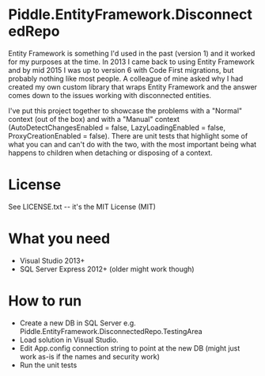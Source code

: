 # Piddle.EntityFramework.DisconnectedRepo

Entity Framework is something I'd used in the past (version 1) and it worked for my purposes at the time. In 2013 I came back to using Entity Framework and by mid 2015 I was up to version 6 with Code First migrations, but probably nothing like most people. A colleague of mine asked why I had created my own custom library that wraps Entity Framework and the answer comes down to the issues working with disconnected entities.

I've put this project together to showcase the problems with a "Normal" context (out of the box) and with a "Manual" context (AutoDetectChangesEnabled = false, LazyLoadingEnabled = false, ProxyCreationEnabled = false). There are unit tests that highlight some of what you can and can't do with the two, with the most important being what happens to children when detaching or disposing of a context.

# License

See LICENSE.txt -- it's the MIT License (MIT)

# What you need

- Visual Studio 2013+
- SQL Server Express 2012+ (older might work though)

# How to run

- Create a new DB in SQL Server e.g. Piddle.EntityFramework.DisconnectedRepo.TestingArea
- Load solution in Visual Studio.
- Edit App.config connection string to point at the new DB (might just work as-is if the names and security work)
- Run the unit tests
